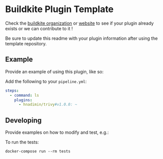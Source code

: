 # Buildkite Plugin Template

Check the [buildkite organization](https://github.com/buildkite-plugins) or [website](https://buildkite.com/plugins) to see if your plugin already exists or we can contribute to it !

Be sure to update this readme with your plugin information after using the template repository.

## Example

Provide an example of using this plugin, like so:

Add the following to your `pipeline.yml`:

```yml
steps:
  - command: ls
    plugins:
      - hnadimin/trivy#v1.0.0: ~
```

## Developing

Provide examples on how to modify and test, e.g.:

To run the tests:

```shell
docker-compose run --rm tests
```
